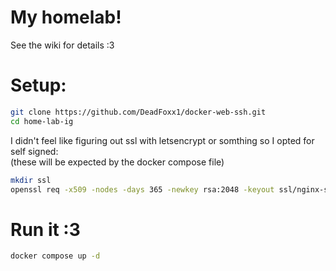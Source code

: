 # My homelab!
See the wiki for details :3  

# Setup:
```sh
git clone https://github.com/DeadFoxx1/docker-web-ssh.git  
cd home-lab-ig
```
I didn't feel like figuring out ssl with letsencrypt or somthing so I opted for self signed:  
(these will be expected by the docker compose file)
```sh
mkdir ssl  
openssl req -x509 -nodes -days 365 -newkey rsa:2048 -keyout ssl/nginx-selfsigned.key -out ssl/nginx-selfsigned.crt
```
# Run it :3
```sh
docker compose up -d
```
